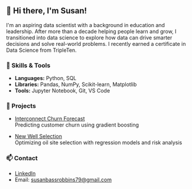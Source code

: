 ## 👋 Hi there, I'm Susan!

I'm an aspiring data scientist with a background in education and leadership. After more than a decade helping people learn and grow, I transitioned into data science to explore how data can drive smarter decisions and solve real-world problems. I recently earned a certificate in Data Science from TripleTen.

### 🔧 Skills & Tools
- **Languages:** Python, SQL
- **Libraries:** Pandas, NumPy, Scikit-learn, Matplotlib
- **Tools:** Jupyter Notebook, Git, VS Code

### 🧠 Projects
- [Interconnect Churn Forecast](https://github.com/susanbassrobbins/Final-project)  
  Predicting customer churn using gradient boosting

- [New Well Selection](https://github.com/susanbassrobbins/new_well_selection)  
  Optimizing oil site selection with regression models and risk analysis

### 📫 Contact
- [LinkedIn](https://www.linkedin.com/in/susan-bass-robbins/)
- Email: susanbassrobbins79@gmail.com

